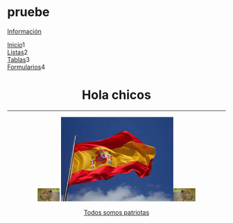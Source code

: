 # pruebe

<html>
	<head>
		<title>Mi primera pagina web </title>
	</head>
		<div id="cabecera">
			<p><a href="file:///C:/xampp/htdocs/dashboard/informaci%C3%B3n.html">Información</a></p>
		</div>
	<body>
		<div id="navegacion">
			<div class="menu"><a href="index.html">Inicio</a>1</div>
			<div class="menu"><a href="listas.html">Listas</a>2</div>
			<div class="menu"><a href="tablas.html">Tablas</a>3</div>
			<div class="menu"><a href="Formularios.html">Formularios</a>4</div> 
			<div class="vacio"></div>
		</div>
		<h1 align="center">Hola chicos</h1>
	<hr><!--esto es un salto de línea-->
		<p align="center"><img width=10%; src="capibara2.jpg"> <img src="img/imagen.jpg"><img width=10%; src="capibara.jpg"></p>  
		<p align="center"><a href="https://youtu.be/VSkHigX9x1o">Todos somos patriotas</a></p> <!--https://www.youtube.com/watch?v=SRwjdeGx6rg-->
	</body>
</html> 